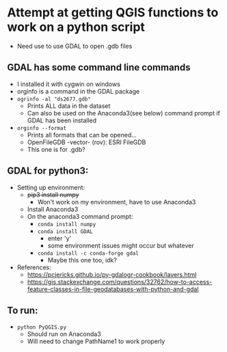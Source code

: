 
# Attempt at getting QGIS functions to work on a python script
- Need use to use GDAL to open .gdb files

## GDAL has some command line commands
  - I installed it with cygwin on windows
  - orginfo is a command in the GDAL package
  - ```ogrinfo -al "ds2677.gdb" ```
    - Prints ALL data in the dataset
    - Can also be used on the Anaconda3(see below) command prompt if GDAL has been installed
  - ```orginfo --format```
    - Prints all formats that can be opened...
    -  OpenFileGDB -vector- (rov): ESRI FileGDB
      - This one is for .gdb?



## GDAL for python3:
- Setting up environment:
  - ~~pip3 install numpy~~
    - Won't work on my environment, have to use Anaconda3
  - Install Anaconda3
  - On the anaconda3 command prompt:
    - ```conda install numpy```
    - ```conda install GDAL```
      - enter 'y'
      - some environment issues might occur but whatever
    - ```conda install -c conda-forge gdal```
      - Maybe this one too, idk?
- References:
  - https://pcjericks.github.io/py-gdalogr-cookbook/layers.html
  - https://gis.stackexchange.com/questions/32762/how-to-access-feature-classes-in-file-geodatabases-with-python-and-gdal

## To run:
- ```python PyQGIS.py```
  - Should run on Anaconda3
  - Will need to change PathName1 to work properly
